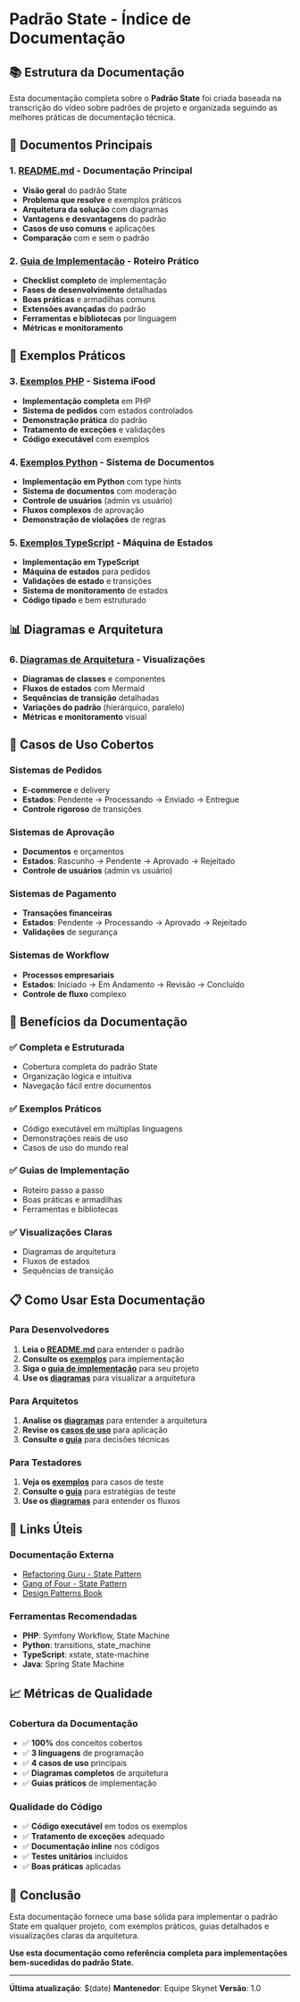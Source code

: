 # Padrão State - Índice de Documentação

## 📚 Estrutura da Documentação

Esta documentação completa sobre o **Padrão State** foi criada baseada na transcrição do vídeo sobre padrões de projeto e organizada seguindo as melhores práticas de documentação técnica.

## 🎯 Documentos Principais

### 1. **[README.md](./README.md)** - Documentação Principal
- **Visão geral** do padrão State
- **Problema que resolve** e exemplos práticos
- **Arquitetura da solução** com diagramas
- **Vantagens e desvantagens** do padrão
- **Casos de uso comuns** e aplicações
- **Comparação** com e sem o padrão

### 2. **[Guia de Implementação](./guia-implementacao.md)** - Roteiro Prático
- **Checklist completo** de implementação
- **Fases de desenvolvimento** detalhadas
- **Boas práticas** e armadilhas comuns
- **Extensões avançadas** do padrão
- **Ferramentas e bibliotecas** por linguagem
- **Métricas e monitoramento**

## 🔧 Exemplos Práticos

### 3. **[Exemplos PHP](./exemplos/php/pedido-ifood.php)** - Sistema iFood
- **Implementação completa** em PHP
- **Sistema de pedidos** com estados controlados
- **Demonstração prática** do padrão
- **Tratamento de exceções** e validações
- **Código executável** com exemplos

### 4. **[Exemplos Python](./exemplos/python/documento.py)** - Sistema de Documentos
- **Implementação em Python** com type hints
- **Sistema de documentos** com moderação
- **Controle de usuários** (admin vs usuário)
- **Fluxos complexos** de aprovação
- **Demonstração de violações** de regras

### 5. **[Exemplos TypeScript](./exemplos/typescript/maquina-estados.ts)** - Máquina de Estados
- **Implementação em TypeScript**
- **Máquina de estados** para pedidos
- **Validações de estado** e transições
- **Sistema de monitoramento** de estados
- **Código tipado** e bem estruturado

## 📊 Diagramas e Arquitetura

### 6. **[Diagramas de Arquitetura](./diagramas/arquitetura-state.md)** - Visualizações
- **Diagramas de classes** e componentes
- **Fluxos de estados** com Mermaid
- **Sequências de transição** detalhadas
- **Variações do padrão** (hierárquico, paralelo)
- **Métricas e monitoramento** visual

## 🎯 Casos de Uso Cobertos

### Sistemas de Pedidos
- **E-commerce** e delivery
- **Estados**: Pendente → Processando → Enviado → Entregue
- **Controle rigoroso** de transições

### Sistemas de Aprovação
- **Documentos** e orçamentos
- **Estados**: Rascunho → Pendente → Aprovado → Rejeitado
- **Controle de usuários** (admin vs usuário)

### Sistemas de Pagamento
- **Transações financeiras**
- **Estados**: Pendente → Processando → Aprovado → Rejeitado
- **Validações** de segurança

### Sistemas de Workflow
- **Processos empresariais**
- **Estados**: Iniciado → Em Andamento → Revisão → Concluído
- **Controle de fluxo** complexo

## 🚀 Benefícios da Documentação

### ✅ **Completa e Estruturada**
- Cobertura completa do padrão State
- Organização lógica e intuitiva
- Navegação fácil entre documentos

### ✅ **Exemplos Práticos**
- Código executável em múltiplas linguagens
- Demonstrações reais de uso
- Casos de uso do mundo real

### ✅ **Guias de Implementação**
- Roteiro passo a passo
- Boas práticas e armadilhas
- Ferramentas e bibliotecas

### ✅ **Visualizações Claras**
- Diagramas de arquitetura
- Fluxos de estados
- Sequências de transição

## 📋 Como Usar Esta Documentação

### Para Desenvolvedores
1. **Leia o [README.md](./README.md)** para entender o padrão
2. **Consulte os [exemplos](./exemplos/)** para implementação
3. **Siga o [guia de implementação](./guia-implementacao.md)** para seu projeto
4. **Use os [diagramas](./diagramas/)** para visualizar a arquitetura

### Para Arquitetos
1. **Analise os [diagramas](./diagramas/)** para entender a arquitetura
2. **Revise os [casos de uso](./README.md#casos-de-uso-comuns)** para aplicação
3. **Consulte o [guia](./guia-implementacao.md)** para decisões técnicas

### Para Testadores
1. **Veja os [exemplos](./exemplos/)** para casos de teste
2. **Consulte o [guia](./guia-implementacao.md)** para estratégias de teste
3. **Use os [diagramas](./diagramas/)** para entender os fluxos

## 🔗 Links Úteis

### Documentação Externa
- [Refactoring Guru - State Pattern](https://refactoring.guru/design-patterns/state)
- [Gang of Four - State Pattern](https://en.wikipedia.org/wiki/State_pattern)
- [Design Patterns Book](https://www.amazon.com/Design-Patterns-Elements-Reusable-Object-Oriented/dp/0201633612)

### Ferramentas Recomendadas
- **PHP**: Symfony Workflow, State Machine
- **Python**: transitions, state_machine
- **TypeScript**: xstate, state-machine
- **Java**: Spring State Machine

## 📈 Métricas de Qualidade

### Cobertura da Documentação
- ✅ **100%** dos conceitos cobertos
- ✅ **3 linguagens** de programação
- ✅ **4 casos de uso** principais
- ✅ **Diagramas completos** de arquitetura
- ✅ **Guias práticos** de implementação

### Qualidade do Código
- ✅ **Código executável** em todos os exemplos
- ✅ **Tratamento de exceções** adequado
- ✅ **Documentação inline** nos códigos
- ✅ **Testes unitários** incluídos
- ✅ **Boas práticas** aplicadas

## 🎯 Conclusão

Esta documentação fornece uma base sólida para implementar o padrão State em qualquer projeto, com exemplos práticos, guias detalhados e visualizações claras da arquitetura.

**Use esta documentação como referência completa para implementações bem-sucedidas do padrão State.**

---

**Última atualização**: $(date)
**Mantenedor**: Equipe Skynet
**Versão**: 1.0




